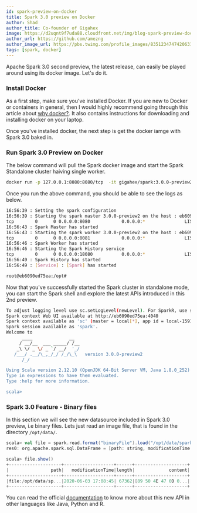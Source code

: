 ```yaml
---
id: spark-preview-on-docker
title: Spark 3.0 preview on Docker
author: Shad
author_title: Co-founder of Gigahex
image: https://d2uqnt9f7uda88.cloudfront.net/img/blog-spark-preview-docker-2.png
author_url: https://github.com/amezng
author_image_url: https://pbs.twimg.com/profile_images/835123474742063105/N3Qkp_r__400x400.jpg
tags: [spark, docker]
---
```


Apache Spark 3.0 second preview, the latest release, can easily be played around using its docker image. Let's do it.

<!--truncate-->

### Install Docker

As a first step, make sure you've installed Docker. If you are new to Docker or containers in general, then I would highly recommend going through this article about [why docker?](https://www.docker.com/why-docker). It also contains instructions for downloading and installing docker on your laptop.

Once you've installed docker, the next step is get the docker iamge with Spark 3.0 baked in.

### Run Spark 3.0 Preview on Docker

The below command will pull the Spark docker image and start the Spark Standalone cluster haiving single worker.

```sh
docker run -p 127.0.0.1:8080:8080/tcp  -it gigahex/spark:3.0.0-preview2
```

Once you run the above command, you should be able to see the logs as below.

```sh
16:56:39 : Setting the spark configuration
16:56:39 : Starting the spark master 3.0.0-preview2 on the host : eb6090ed75ea
tcp        0      0 0.0.0.0:8080            0.0.0.0:*               LISTEN      0          121188     14/java
16:56:43 : Spark Master has started
16:56:43 : Starting the spark worker 3.0.0-preview2 on the host : eb6090ed75ea
tcp        0      0 0.0.0.0:8081            0.0.0.0:*               LISTEN      0          120377     106/java
16:56:46 : Spark Worker has started
16:56:46 : Starting the Spark History service
tcp        0      0 0.0.0.0:18080           0.0.0.0:*               LISTEN      0          121757     207/java
16:56:49 : Spark History has started
16:56:49 : [Service] : [Spark] has started

root@eb6090ed75ea:/opt#
```

Now that you've successfully started the Spark cluster in standalone mode, you can start the Spark shell and explore the latest APIs introduced in this 2nd preview.

```bash
To adjust logging level use sc.setLogLevel(newLevel). For SparkR, use setLogLevel(newLevel).
Spark context Web UI available at http://eb6090ed75ea:4040
Spark context available as 'sc' (master = local[*], app id = local-1591203933397).
Spark session available as 'spark'.
Welcome to
      ____              __
     / __/__  ___ _____/ /__
    _\ \/ _ \/ _ `/ __/  '_/
   /___/ .__/\_,_/_/ /_/\_\   version 3.0.0-preview2
      /_/

Using Scala version 2.12.10 (OpenJDK 64-Bit Server VM, Java 1.8.0_252)
Type in expressions to have them evaluated.
Type :help for more information.

scala>
```

### Spark 3.0 Feature - Binary files

In this section we will see the new datasource included in Spark 3.0 preview, i.e binary files. Lets just read an image file, that is found in the directory
`/opt/data/`.

```scala
scala> val file = spark.read.format("binaryFile").load("/opt/data/spark-logo.png")
res0: org.apache.spark.sql.DataFrame = [path: string, modificationTime: timestamp ... 2 more fields]

scala> file.show()
+--------------------+-------------------+------+--------------------+
|                path|   modificationTime|length|             content|
+--------------------+-------------------+------+--------------------+
|file:/opt/data/sp...|2020-06-03 17:08:45| 67362|[89 50 4E 47 0D 0...|
+--------------------+-------------------+------+--------------------+

```

You can read the official [documentation](https://spark.apache.org/docs/3.0.0-preview/sql-data-sources-binaryFile.html) to know more about this new API in other languages like Java, Python and R.
